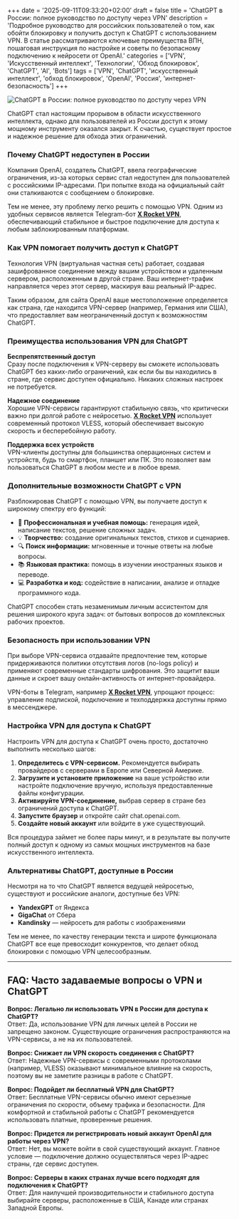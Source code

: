 +++
date = '2025-09-11T09:33:20+02:00'
draft = false
title = 'ChatGPT в России: полное руководство по доступу через VPN'
description = 'Подробное руководство для российских пользователей о том, как обойти блокировку и получить доступ к ChatGPT с использованием VPN. В статье рассматриваются ключевые преимущества ВПН, пошаговая инструкция по настройке и советы по безопасному подключению к нейросети от OpenAI.'
categories = ['VPN', 'Искусственный интеллект', 'Технологии', 'Обход блокировок', 'ChatGPT', 'AI', 'Bots']
tags = ['VPN', 'ChatGPT', 'искусственный интеллект', 'обход блокировок', 'OpenAI', 'Россия', 'интернет-безопасность']
+++

![ChatGPT в России: полное руководство по доступу через VPN](https://imagestoring.fra1.cdn.digitaloceanspaces.com/9742BA5F-2886-4728-AA45-63681AA65A67.png)

ChatGPT стал настоящим прорывом в области искусственного интеллекта, однако для пользователей из России доступ к этому мощному инструменту оказался закрыт. К счастью, существует простое и надежное решение для обхода этих ограничений.

### Почему ChatGPT недоступен в России

Компания OpenAI, создатель ChatGPT, ввела географические ограничения, из-за которых сервис стал недоступен для пользователей с российскими IP-адресами. При попытке входа на официальный сайт они сталкиваются с сообщением о блокировке.

Тем не менее, эту проблему легко решить с помощью VPN. Одним из удобных сервисов является Telegram-бот **[X Rocket VPN](https://t.me/X_Rocket_VPN_bot?start=ref-b-9)**, обеспечивающий стабильное и быстрое подключение для доступа к любым заблокированным платформам.

### Как VPN помогает получить доступ к ChatGPT

Технология VPN (виртуальная частная сеть) работает, создавая зашифрованное соединение между вашим устройством и удаленным сервером, расположенным в другой стране. Ваш интернет-трафик направляется через этот сервер, маскируя ваш реальный IP-адрес.

Таким образом, для сайта OpenAI ваше местоположение определяется как страна, где находится VPN-сервер (например, Германия или США), что предоставляет вам неограниченный доступ к возможностям ChatGPT.

### Преимущества использования VPN для ChatGPT

**Беспрепятственный доступ**  
Сразу после подключения к VPN-серверу вы сможете использовать ChatGPT без каких-либо ограничений, как если бы вы находились в стране, где сервис доступен официально. Никаких сложных настроек не потребуется.

**Надежное соединение**  
Хорошие VPN-сервисы гарантируют стабильную связь, что критически важно при долгой работе с нейросетью. **[X Rocket VPN](https://t.me/X_Rocket_VPN_bot?start=ref-b-9)** использует современный протокол VLESS, который обеспечивает высокую скорость и бесперебойную работу.

**Поддержка всех устройств**  
VPN-клиенты доступны для большинства операционных систем и устройств, будь то смартфон, планшет или ПК. Это позволяет вам пользоваться ChatGPT в любом месте и в любое время.

### Дополнительные возможности ChatGPT с VPN

Разблокировав ChatGPT с помощью VPN, вы получаете доступ к широкому спектру его функций:

- 🤖 **Профессиональная и учебная помощь:** генерация идей, написание текстов, решение сложных задач.
- 💡 **Творчество:** создание оригинальных текстов, стихов и сценариев.
- 🔍 **Поиск информации:** мгновенные и точные ответы на любые вопросы.
- 📚 **Языковая практика:** помощь в изучении иностранных языков и переводе.
- 💻 **Разработка и код:** содействие в написании, анализе и отладке программного кода.

ChatGPT способен стать незаменимым личным ассистентом для решения широкого круга задач: от бытовых вопросов до комплексных рабочих проектов.

### Безопасность при использовании VPN

При выборе VPN-сервиса отдавайте предпочтение тем, которые придерживаются политики отсутствия логов (no-logs policy) и применяют современные стандарты шифрования. Это защитит ваши данные и скроет вашу онлайн-активность от интернет-провайдера.

VPN-боты в Telegram, например **[X Rocket VPN](https://t.me/X_Rocket_VPN_bot?start=ref-b-9)**, упрощают процесс: управление подпиской, подключение и техподдержка доступны прямо в мессенджере.

### Настройка VPN для доступа к ChatGPT

Настроить VPN для доступа к ChatGPT очень просто, достаточно выполнить несколько шагов:

1. **Определитесь с VPN-сервисом.** Рекомендуется выбирать провайдеров с серверами в Европе или Северной Америке.
2. **Загрузите и установите приложение** на ваше устройство или настройте подключение вручную, используя предоставленные файлы конфигурации.
3. **Активируйте VPN-соединение,** выбрав сервер в стране без ограничений доступа к ChatGPT.
4. **Запустите браузер** и откройте сайт chat.openai.com.
5. **Создайте новый аккаунт** или войдите в уже существующий.

Вся процедура займет не более пары минут, и в результате вы получите полный доступ к одному из самых мощных инструментов на базе искусственного интеллекта.

### Альтернативы ChatGPT, доступные в России

Несмотря на то что ChatGPT является ведущей нейросетью, существуют и российские аналоги, доступные без VPN:

- **YandexGPT** от Яндекса
- **GigaChat** от Сбера  
- **Kandinsky** — нейросеть для работы с изображениями

Тем не менее, по качеству генерации текста и широте функционала ChatGPT все еще превосходит конкурентов, что делает обход блокировки с помощью VPN целесообразным.

---

## FAQ: Часто задаваемые вопросы о VPN и ChatGPT

**Вопрос: Легально ли использовать VPN в России для доступа к ChatGPT?**  
Ответ: Да, использование VPN для личных целей в России не запрещено законом. Существующие ограничения распространяются на VPN-сервисы, а не на их пользователей.

**Вопрос: Снижает ли VPN скорость соединения с ChatGPT?**  
Ответ: Надежные VPN-сервисы с современными протоколами (например, VLESS) оказывают минимальное влияние на скорость, поэтому вы не заметите разницы в работе с ChatGPT.

**Вопрос: Подойдет ли бесплатный VPN для ChatGPT?**  
Ответ: Бесплатные VPN-сервисы обычно имеют серьезные ограничения по скорости, объему трафика и безопасности. Для комфортной и стабильной работы с ChatGPT рекомендуется использовать платные, проверенные решения.

**Вопрос: Придется ли регистрировать новый аккаунт OpenAI для работы через VPN?**  
Ответ: Нет, вы можете войти в свой существующий аккаунт. Главное условие — подключение должно осуществляться через IP-адрес страны, где сервис доступен.

**Вопрос: Серверы в каких странах лучше всего подходят для подключения к ChatGPT?**  
Ответ: Для наилучшей производительности и стабильного доступа выбирайте серверы, расположенные в США, Канаде или странах Западной Европы.